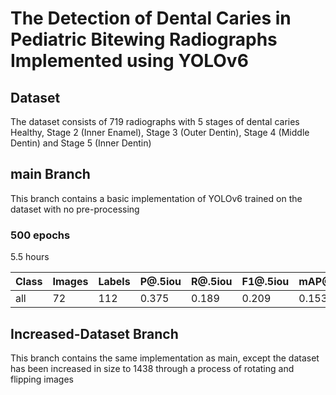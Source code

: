 # The Detection of Dental Caries in Pediatric Bitewing Radiographs Implemented using YOLOv6

## Dataset

The dataset consists of 719 radiographs with 5 stages of dental caries
Healthy, Stage 2 (Inner Enamel), Stage 3 (Outer Dentin), Stage 4 (Middle Dentin) and Stage 5 (Inner Dentin)

## main Branch

This branch contains a basic implementation of YOLOv6 trained on the dataset with no pre-processing

### 500 epochs

5.5 hours

| Class | Images | Labels | P@.5iou | R@.5iou | F1@.5iou | mAP@.5 | mAP@.5:.95 |
| ----- | ------ | ------ | ------- | ------- | -------- | ------ | ---------- |
| all   | 72     | 112    | 0.375   | 0.189   | 0.209    | 0.153  | 0.054      |

## Increased-Dataset Branch

This branch contains the same implementation as main, except the dataset has been increased in size to 1438 through a process of rotating and flipping images
